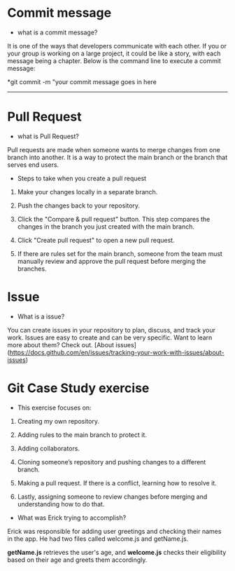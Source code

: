 # Commit message
 
 - what is a commit message?

 It is one of the ways that developers communicate with each other. If you or your group is working on a large project, it could be like a story, with each message being a chapter. Below is the command line to execute a commit message:

 *git commit -m "your commit message goes in here

- - -
# Pull Request

- what is Pull Request?

Pull requests are made when someone wants to merge changes from one branch into another. It is a way to protect the main branch or the branch that serves end users.

- Steps to take when you create a pull request

1. Make your changes locally in a separate branch.

2. Push the changes back to your repository.

3. Click the "Compare & pull request" button. This step compares the changes in the branch you just created with the main branch.

4. Click "Create pull request" to open a new pull request.

5. If there are rules set for the main branch, someone from the team must manually review and approve the pull request before merging the branches.


# Issue

- What is a issue?

You can create issues in your repository to plan, discuss, and track your work. Issues are easy to create and can be very specific. Want to learn more about them? Check out. [About issues] (https://docs.github.com/en/issues/tracking-your-work-with-issues/about-issues)


#  Git Case Study exercise

- This exercise focuses on:

1. Creating my own repository.

2. Adding rules to the main branch to protect it.

3. Adding collaborators.

4. Cloning someone’s repository and pushing changes to a different branch.

5. Making a pull request. If there is a conflict, learning how to resolve it.

6. Lastly, assigning someone to review changes before merging and understanding how to do that.


- What was Erick trying to accomplish?

Erick was responsible for adding user greetings and checking their names in the app. He had two files called welcome.js and getName.js.

**getName.js** retrieves the user's age, and **welcome.js** checks their eligibility based on their age and greets them accordingly.

